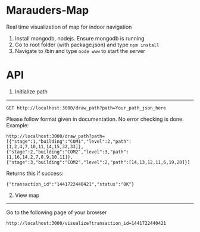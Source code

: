 # Marauders-Map
Real time visualization of map for indoor navigation

1. Install mongodb, nodejs. Ensure mongodb is running
2. Go to root folder (with package.json) and type `npm install`
3. Navigate to /bin and type `node www` to start the server

API
===

1. Initialize path
-------------------

`GET http://localhost:3000/draw_path?path=Your_path_json_here`

Please follow format given in documentation. No error checking is done.
Example:

`http://localhost:3000/draw_path?path=[{"stage":1,"building":"COM1","level":2,"path":[1,2,4,7,10,11,14,15,32,33]},{"stage":2,"building":"COM2","level":3,"path":[1,16,14,2,7,8,9,10,11]},{"stage":3,"building":"COM2","level":2,"path":[14,13,12,11,6,19,20]}]`

Returns this if success:

`{"transaction_id":"1441722440421","status":"OK"}`

2. View map
-----------

Go to the following page of your browser

`http://localhost:3000/visualize?transaction_id=1441722440421`

